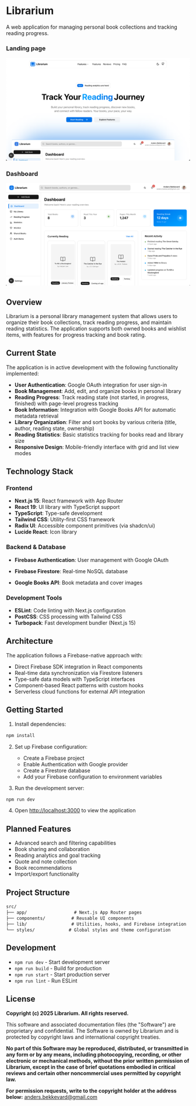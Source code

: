 # Librarium

A web application for managing personal book collections and tracking reading progress.

### Landing page

![Landing Page](docs/images/landing-page.png "Landing Page")

### Dashboard

![Dashboard](docs/images/dashboard.png "Dashboard")

## Overview

Librarium is a personal library management system that allows users to organize their book collections, track reading progress, and maintain reading statistics. The application supports both owned books and wishlist items, with features for progress tracking and book rating.

## Current State

The application is in active development with the following functionality implemented:

- **User Authentication**: Google OAuth integration for user sign-in
- **Book Management**: Add, edit, and organize books in personal library
- **Reading Progress**: Track reading state (not started, in progress, finished) with page-level progress tracking
- **Book Information**: Integration with Google Books API for automatic metadata retrieval
- **Library Organization**: Filter and sort books by various criteria (title, author, reading state, ownership)
- **Reading Statistics**: Basic statistics tracking for books read and library size
- **Responsive Design**: Mobile-friendly interface with grid and list view modes

## Technology Stack

### Frontend

- **Next.js 15**: React framework with App Router
- **React 19**: UI library with TypeScript support
- **TypeScript**: Type-safe development
- **Tailwind CSS**: Utility-first CSS framework
- **Radix UI**: Accessible component primitives (via shadcn/ui)
- **Lucide React**: Icon library

### Backend & Database

- **Firebase Authentication**: User management with Google OAuth
- **Firebase Firestore**: Real-time NoSQL database

- **Google Books API**: Book metadata and cover images

### Development Tools

- **ESLint**: Code linting with Next.js configuration
- **PostCSS**: CSS processing with Tailwind CSS
- **Turbopack**: Fast development bundler (Next.js 15)

## Architecture

The application follows a Firebase-native approach with:

- Direct Firebase SDK integration in React components
- Real-time data synchronization via Firestore listeners
- Type-safe data models with TypeScript interfaces
- Component-based React patterns with custom hooks
- Serverless cloud functions for external API integration

## Getting Started

1. Install dependencies:

```bash
npm install
```

2. Set up Firebase configuration:
   - Create a Firebase project
   - Enable Authentication with Google provider
   - Create a Firestore database
   - Add your Firebase configuration to environment variables

3. Run the development server:

```bash
npm run dev
```

4. Open [http://localhost:3000](http://localhost:3000) to view the application

## Planned Features

- Advanced search and filtering capabilities
- Book sharing and collaboration
- Reading analytics and goal tracking
- Quote and note collection
- Book recommendations
- Import/export functionality

## Project Structure

```
src/
├── app/                  # Next.js App Router pages
├── components/          # Reusable UI components
├── lib/                 # Utilities, hooks, and Firebase integration
└── styles/             # Global styles and theme configuration
```

## Development

- `npm run dev` - Start development server
- `npm run build` - Build for production
- `npm run start` - Start production server
- `npm run lint` - Run ESLint

## License

**Copyright (c) 2025 Librarium. All rights reserved.**

This software and associated documentation files (the "Software") are proprietary and confidential. The Software is owned by Librarium and is protected by copyright laws and international copyright treaties.

**No part of this Software may be reproduced, distributed, or transmitted in any form or by any means, including photocopying, recording, or other electronic or mechanical methods, without the prior written permission of Librarium, except in the case of brief quotations embodied in critical reviews and certain other noncommercial uses permitted by copyright law.**

**For permission requests, write to the copyright holder at the address below:**
anders.bekkevard@gmail.com
